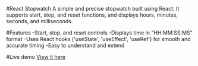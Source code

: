 #React Stopwatch 
A simple and precise stopwatch built using React.
It supports start, stop, and reset functions, and displays hours, minutes, seconds, and milliseconds.

#Features
-Start, stop, and reset controls
-Displays time in "HH:MM:SS:MS" format
-Uses React hooks ('useState', 'useEffect', 'useRef') for smooth and accurate timing 
-Easy to understand and extend 

#Live demo
[View it here](https://bhaktee13.github.io/Stopwatch-demo-React/)
